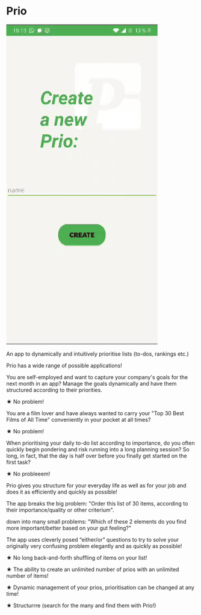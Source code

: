 # Prio
![til](demo.gif)


An app to dynamically and intuitively prioritise lists (to-dos, rankings etc.)

Prio has a wide range of possible applications!

You are self-employed and want to capture your company's goals for the next month in an app? Manage the goals dynamically and have them structured according to their priorities.

★ No problem!

You are a film lover and have always wanted to carry your "Top 30 Best Films of All Time" conveniently in your pocket at all times?

★ No problem!

When prioritising your daily to-do list according to importance, do you often quickly begin pondering and risk running into a long planning session? So long, in fact, that the day is half over before you finally get started on the first task?

★ No probleeem!

Prio gives you structure for your everyday life as well as for your job and does it as efficiently and quickly as possible!

The app breaks the big problem: "Order this list of 30 items, according to their importance/quality or other criterium".

down into many small problems: "Which of these 2 elements do you find more important/better based on your gut feeling?"

The app uses cleverly posed “either/or” questions to try to solve your originally very confusing problem elegantly and as quickly as possible!

★ No long back-and-forth shuffling of items on your list!

★ The ability to create an unlimited number of prios with an unlimited number of items!

★ Dynamic management of your prios, prioritisation can be changed at any time!

★ Structurrre (search for the many and find them with Prio!)
